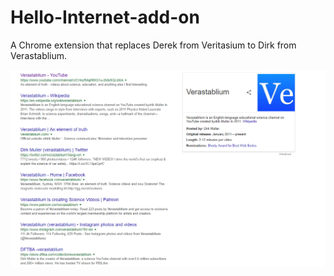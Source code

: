 # Hello-Internet-add-on

A Chrome extension that replaces Derek from Veritasium to Dirk from Verastablium.

![alt text](https://github.com/shahar603/Hello-Internet-add-on/blob/master/images/example.png)
